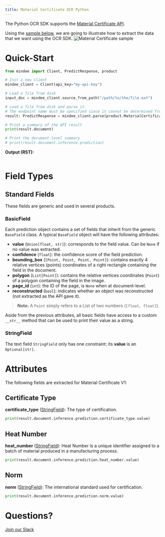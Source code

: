 ```yaml
---
title: Material Certificate OCR Python
---
```

The Python OCR SDK supports the [Material Certificate API](https://platform.mindee.com/mindee/material_certificate).

Using the [sample below](https://github.com/mindee/client-lib-test-data/blob/main/products/material_certificate/default_sample.jpg), we are going to illustrate how to extract the data that we want using the OCR SDK.
![Material Certificate sample](https://github.com/mindee/client-lib-test-data/blob/main/products/material_certificate/default_sample.jpg?raw=true)

# Quick-Start
```py
from mindee import Client, PredictResponse, product

# Init a new client
mindee_client = Client(api_key="my-api-key")

# Load a file from disk
input_doc = mindee_client.source_from_path("/path/to/the/file.ext")

# Load a file from disk and parse it.
# The endpoint name must be specified since it cannot be determined from the class.
result: PredictResponse = mindee_client.parse(product.MaterialCertificateV1, input_doc)

# Print a summary of the API result
print(result.document)

# Print the document-level summary
# print(result.document.inference.prediction)
```

**Output (RST):**
```rst
```

# Field Types
## Standard Fields
These fields are generic and used in several products.

### BasicField
Each prediction object contains a set of fields that inherit from the generic `BaseField` class.
A typical `BaseField` object will have the following attributes:

* **value** (`Union[float, str]`): corresponds to the field value. Can be `None` if no value was extracted.
* **confidence** (`float`): the confidence score of the field prediction.
* **bounding_box** (`[Point, Point, Point, Point]`): contains exactly 4 relative vertices (points) coordinates of a right rectangle containing the field in the document.
* **polygon** (`List[Point]`): contains the relative vertices coordinates (`Point`) of a polygon containing the field in the image.
* **page_id** (`int`): the ID of the page, is `None` when at document-level.
* **reconstructed** (`bool`): indicates whether an object was reconstructed (not extracted as the API gave it).

> **Note:** A `Point` simply refers to a List of two numbers (`[float, float]`).


Aside from the previous attributes, all basic fields have access to a custom `__str__` method that can be used to print their value as a string.

### StringField
The text field `StringField` only has one constraint: its **value** is an `Optional[str]`.

# Attributes
The following fields are extracted for Material Certificate V1:

## Certificate Type
**certificate_type** ([StringField](#stringfield)): The type of certification.

```py
print(result.document.inference.prediction.certificate_type.value)
```

## Heat Number
**heat_number** ([StringField](#stringfield)): Heat Number is a unique identifier assigned to a batch of material produced in a manufacturing process.

```py
print(result.document.inference.prediction.heat_number.value)
```

## Norm
**norm** ([StringField](#stringfield)): The international standard used for certification.

```py
print(result.document.inference.prediction.norm.value)
```

# Questions?
[Join our Slack](https://join.slack.com/t/mindee-community/shared_invite/zt-1jv6nawjq-FDgFcF2T5CmMmRpl9LLptw)
